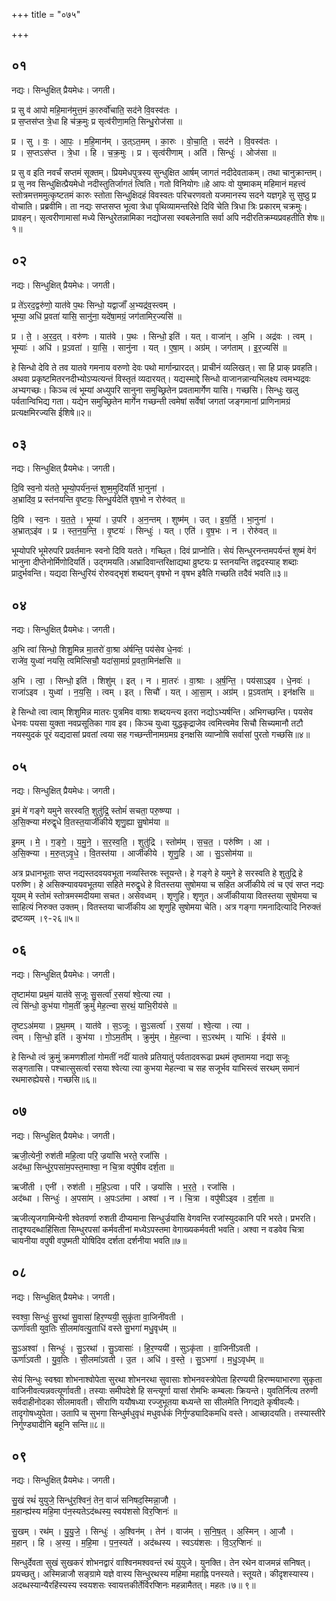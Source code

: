 +++
title = "०७५"

+++


## ०१
नद्यः। सिन्धुक्षित् प्रैयमेधः। जगती।

प्र सु व॑ आपो महि॒मान॑मुत्त॒मं का॒रुर्वो॑चाति॒ सद॑ने वि॒वस्व॑तः ।  
प्र स॒प्तस॑प्त त्रे॒धा हि च॑क्र॒मुः प्र सृत्व॑रीणा॒मति॒ सिन्धु॒रोज॑सा ॥

प्र । सु । वः॒ । आ॒पः॒ । म॒हि॒मान॑म् । उ॒त्ऽत॒मम् । का॒रुः । वो॒चा॒ति॒ । सद॑ने । वि॒वस्व॑तः ।  
प्र । स॒प्तऽस॑प्त । त्रे॒धा । हि । च॒क्र॒मुः । प्र । सृत्व॑रीणाम् । अति॑ । सिन्धुः॑ । ओज॑सा ॥

प्र सु व इति नवर्चं सप्तमं सूक्तम्। प्रियमेधपुत्रस्य सुन्धुक्षित आर्षम् जागतं नदीदेवताकम्। तथा चानुक्रान्तम्। प्र सु नव सिन्धुक्षित्प्रैयमेधो नदीस्तुतिर्जागतं त्विति। गतो विनियोगः॥हे आपः वो युष्माकम् महिमानं महत्त्वं स्तोत्रमत्तममुत्कृष्टतमं कारुः स्तोता सिन्धुक्षिदहं विवस्वतः परिचरणवतो यजमानस्य सदने यज्ञगृहे सु सुष्ठु प्र वोचाति। प्रब्रवीमि। ता नद्यः सप्तसप्त भूत्वा त्रेधा पृथिव्यामन्तरिक्षे दिवि चेति त्रिधा त्रिः प्रकारम् चक्रमुः। प्रावहन्। सृत्वरीणामासां मध्ये सिन्धुरेतन्नामिका नद्योजसा स्वबलेनाति सर्वा अपि नदीरतिक्रम्यप्रवहतीति शेषः॥१॥

## ०२
नद्यः। सिन्धुक्षित् प्रैयमेधः। जगती।

प्र ते॑ऽरद॒द्वरु॑णो॒ यात॑वे प॒थः सिन्धो॒ यद्वाजाँ॑ अ॒भ्यद्र॑व॒स्त्वम् ।  
भूम्या॒ अधि॑ प्र॒वता॑ यासि॒ सानु॑ना॒ यदे॑षा॒मग्रं॒ जग॑तामिर॒ज्यसि॑ ॥

प्र । ते॒ । अ॒र॒द॒त् । वरु॑णः । यात॑वे । प॒थः । सिन्धो॒ इति॑ । यत् । वाजा॑न् । अ॒भि । अद्र॑वः । त्वम् ।  
भूम्याः॑ । अधि॑ । प्र॒ऽवता॑ । या॒सि॒ । सानु॑ना । यत् । ए॒षा॒म् । अग्र॑म् । जग॑ताम् । इ॒र॒ज्यसि॑ ॥

हे सिन्धो देवि ते तव यातवे गमनाय वरुणो देवः पथो मार्गान्प्रारदत्। प्राचीनं व्यलिखत्। सा हि प्राक् प्रवहति। अथवा प्रकृष्टमितरनदीभ्योऽप्यत्यन्तं विस्तृतं व्यदारयत्। यद्यस्माद्दे सिन्धो वाजानन्नान्यभिलक्ष्य त्वमभ्यद्रवः अभ्यगच्छः। किञ्च त्वं भूम्यां अध्युपरि सानुना समुच्छ्रितेन प्रवतामार्गेण यासि। गच्छसि। सिन्धुः खलु पर्वतान्विभिद्य गता। यद्येन समुच्छ्रितेन मार्गेन गच्छन्ती त्वमेषां सर्वेषां जगतां जङ्गमानां प्राणिनामग्रं प्रत्यक्षमिरज्यसि ईशिषे॥२॥

## ०३
नद्यः। सिन्धुक्षित् प्रैयमेधः। जगती।

दि॒वि स्व॒नो य॑तते॒ भूम्यो॒पर्य॑न॒न्तं शुष्म॒मुदि॑यर्ति भा॒नुना॑ ।  
अ॒भ्रादि॑व॒ प्र स्त॑नयन्ति वृ॒ष्टयः॒ सिन्धु॒र्यदेति॑ वृष॒भो न रोरु॑वत् ॥

दि॒वि । स्व॒नः । य॒त॒ते॒ । भूम्या॑ । उ॒परि॑ । अ॒न॒न्तम् । शुष्म॑म् । उत् । इ॒य॒र्ति॒ । भा॒नुना॑ ।  
अ॒भ्रात्ऽइ॑व । प्र । स्त॒न॒य॒न्ति॒ । वृ॒ष्टयः॑ । सिन्धुः॑ । यत् । एति॑ । वृ॒ष॒भः । न । रोरु॑वत् ॥

भूम्योपरि भूमेरुपरि प्रवर्तमानः स्वनो दिवि यतते। गच्छ्ति। दिवं प्राप्नोति। सेयं सिन्धुरनन्तमपर्यन्तं शुष्मं वेगं भानुना दीप्तेनोर्मिणोदियर्ति। उद्गमयति।अभ्रादिवान्तरिक्षाद्यथा व्रुष्टयः प्र स्तनयन्ति तद्वदस्याह् शब्दाः प्रादुर्भवन्ति। यद्यदा सिन्धुरियं रोरुवद्भृशं शब्दयन् वृषभो न वृषभ इवैति गच्छति तदैवं भवति॥३॥

## ०४
नद्यः। सिन्धुक्षित् प्रैयमेधः। जगती।

अ॒भि त्वा॑ सिन्धो॒ शिशु॒मिन्न मा॒तरो॑ वा॒श्रा अ॑र्षन्ति॒ पय॑सेव धे॒नवः॑ ।  
राजे॑व॒ युध्वा॑ नयसि॒ त्वमित्सिचौ॒ यदा॑सा॒मग्रं॑ प्र॒वता॒मिन॑क्षसि ॥

अ॒भि । त्वा॒ । सिन्धो॒ इति॑ । शिशु॑म् । इत् । न । मा॒तरः॑ । वा॒श्राः । अ॒र्ष॒न्ति॒ । पय॑साऽइव । धे॒नवः॑ ।  
राजा॑ऽइव । युध्वा॑ । न॒य॒सि॒ । त्वम् । इत् । सिचौ॑ । यत् । आ॒सा॒म् । अग्र॑म् । प्र॒ऽवता॑म् । इन॑क्षसि ॥

हे सिन्धो त्वा त्वाम् शिशुमिन्न मातरः पुत्रमिव वाश्राः शब्दयन्त्य इतरा नद्योऽभ्यर्षन्ति। अभिगच्छन्ति। पयसेव धेनवः पयसा युक्ता नवप्रसूतिका गाव इव। किञ्च युध्वा युद्धकृद्राजेव त्वमित्त्वमेव सिचौ सिच्यमानौ तटौ नयस्युदकं पूरं यद्यदासां प्रवतां त्वया सह गच्छन्तीनामग्रमग्र इनक्षसि व्याप्नोषि सर्वासां पुरतो गच्छसि॥४॥

## ०५
नद्यः। सिन्धुक्षित् प्रैयमेधः। जगती।

इ॒मं मे॑ गङ्गे यमुने सरस्वति॒ शुतु॑द्रि॒ स्तोमं॑ सचता॒ परु॒ष्ण्या ।  
अ॒सि॒क्न्या म॑रुद्वृधे वि॒तस्त॒यार्जी॑कीये शृणु॒ह्या सु॒षोम॑या ॥

इ॒मम् । मे॒ । ग॒ङ्गे॒ । य॒मु॒ने॒ । स॒र॒स्व॒ति॒ । शुतु॑द्रि । स्तोम॑म् । स॒च॒त॒ । परु॑ष्णि । आ ।  
अ॒सि॒क्न्या । म॒रु॒त्ऽवृ॒धे॒ । वि॒तस्त॑या । आर्जी॑कीये । शृ॒णु॒हि । आ । सु॒ऽसोम॑या ॥

अत्र प्रधानभूताः सप्त नद्यस्तदवयवभूता नव्यस्तिस्रः स्तूयन्ते। हे गङ्गे हे यमुने हे सरस्वति हे शुतुद्रि हे परुष्णि। हे असिक्न्यावयवभूतया सहिते मरुद्वृधे हे वितस्तया सुषोमया च सहित अर्जीकीये त्वं च एवं सप्त नद्यः यूयम् मे स्तोमं स्तोत्रमस्मदीयमा सचत। असेवध्वम् । शृणुहि। शृणुत। अर्जीकीयाया वितस्तया सुषोमया च साहित्यं निरुक्त उक्तम्। वितस्तया चार्जीकीय आ शृणुहि सुषोमया चेति। अत्र गङ्गा गमनादित्यादि निरुक्तं द्रष्टव्यम् ।९-२६॥५॥

## ०६
नद्यः। सिन्धुक्षित् प्रैयमेधः। जगती।

तृ॒ष्टाम॑या प्रथ॒मं यात॑वे स॒जूः सु॒सर्त्वा॑ र॒सया॑ श्वे॒त्या त्या ।  
त्वं सि॑न्धो॒ कुभ॑या गोम॒तीं क्रुमुं॑ मेह॒त्न्वा स॒रथं॒ याभि॒रीय॑से ॥

तृ॒ष्टऽअ॑मया । प्र॒थ॒मम् । यात॑वे । स॒ऽजूः । सु॒ऽसर्त्वा॑ । र॒सया॑ । श्वे॒त्या । त्या ।  
त्वम् । सि॒न्धो॒ इति॑ । कुभ॑या । गो॒ऽम॒तीम् । क्रुमु॑म् । मे॒ह॒त्न्वा । स॒ऽरथ॑म् । याभिः॑ । ईय॑से ॥

हे सिन्धो त्वं क्रुमुं क्रमणशीलां गोमतीं नदीं यातवे प्रतियातुं पर्वतादवरूढा प्रथमं तृष्तामया नद्या सजूः सङ्गतासि। पश्चात्सुसर्त्वा रसया श्वेत्या त्या कुभया मेहत्न्वा च सह सजूर्भव याभिस्त्वं सरथम् समानं रथमारुह्येयसे। गच्छसि॥६॥

## ०७
नद्यः। सिन्धुक्षित् प्रैयमेधः। जगती।

ऋजी॒त्येनी॒ रुश॑ती महि॒त्वा परि॒ ज्रयां॑सि भरते॒ रजां॑सि ।  
अद॑ब्धा॒ सिन्धु॑र॒पसा॑म॒पस्त॒माश्वा॒ न चि॒त्रा वपु॑षीव दर्श॒ता ॥

ऋजी॑ती । एनी॑ । रुश॑ती । म॒हि॒ऽत्वा । परि॑ । ज्रयां॑सि । भ॒र॒ते॒ । रजां॑सि ।  
अद॑ब्धा । सिन्धुः॑ । अ॒पसा॑म् । अ॒पःऽत॑मा । अश्वा॑ । न । चि॒त्रा । वपु॑षीऽइव । द॒र्श॒ता ॥

ऋजीत्यृजगामिन्येनी श्वेतवर्णा रुशती दीप्यमाना सिन्धुर्ज्रयांसि वेगवन्ति रजांस्युदकानि परि भरते। प्रभरति। तादृश्यदब्धाहिंसिता सिम्धुरपसां कर्मवतीनां मध्येऽपस्तमा वेगाख्यकर्मवती भवति। अश्वा न वडवेव चित्रा चायनीया वपुषी वपुष्मती योषिदिव दर्शता दर्शनीया भवति॥७॥

## ०८
नद्यः। सिन्धुक्षित् प्रैयमेधः। जगती।

स्वश्वा॒ सिन्धुः॑ सु॒रथा॑ सु॒वासा॑ हिर॒ण्ययी॒ सुकृ॑ता वा॒जिनी॑वती ।  
ऊर्णा॑वती युव॒तिः सी॒लमा॑वत्यु॒ताधि॑ वस्ते सु॒भगा॑ मधु॒वृध॑म् ॥

सु॒ऽअश्वा॑ । सिन्धुः॑ । सु॒ऽरथा॑ । सु॒ऽवासाः॑ । हि॒र॒ण्ययी॑ । सुऽकृ॑ता । वा॒जिनी॑ऽवती ।  
ऊर्णा॑ऽवती । यु॒व॒तिः । सी॒लमा॑ऽवती । उ॒त । अधि॑ । व॒स्ते॒ । सु॒ऽभगा॑ । म॒धु॒ऽवृध॑म् ॥

सेयं सिन्धुः स्वश्व्वा शोभनाश्वोपेता सुरथा शोभनरथा सुवासाः शोभनवस्त्रोपेता हिरण्ययी हिरण्मयाभारणा सुकृता वाजिनीवत्यन्नवत्यूर्णावती। तस्याः समीपदेशे हि सन्त्यूर्णा यासां रोमभिः कम्बलाः क्रियन्ते। युवतिर्नित्य तरुणी सर्वदाहीनोदका सीलमावती। सीराणि ययौषध्या रज्जुभूतया बध्यन्ते सा सीलमेति निगद्यते कृषीवल्यैः। तादृगोषध्युपेता। उतापि च सुभगा सिन्धुर्मधुवृधं मधुवर्धकं निर्गुण्ड्यादिकमधि वस्ते। आच्छादयति। तस्यास्तीरे निर्गुण्ड्यादीनि बहूनि सन्ति॥८॥

## ०९
नद्यः। सिन्धुक्षित् प्रैयमेधः। जगती।

सु॒खं रथं॑ युयुजे॒ सिन्धु॑र॒श्विनं॒ तेन॒ वाजं॑ सनिषद॒स्मिन्ना॒जौ ।  
म॒हान्ह्य॑स्य महि॒मा प॑न॒स्यतेऽद॑ब्धस्य॒ स्वय॑शसो विर॒प्शिनः॑ ॥

सु॒खम् । रथ॑म् । यु॒यु॒जे॒ । सिन्धुः॑ । अ॒श्विन॑म् । तेन॑ । वाज॑म् । स॒नि॒ष॒त् । अ॒स्मिन् । आ॒जौ ।  
म॒हान् । हि । अ॒स्य॒ । म॒हि॒मा । प॒न॒स्यते॑ । अद॑ब्धस्य । स्वऽय॑शसः । वि॒ऽर॒प्शिनः॑ ॥

सिन्धुर्देवता सुखं सुखकरं शोभनद्वारं वाश्विनमश्ववन्तं रथं युयुजे। युनक्ति। तेन रथेन वाजमन्नं सनिषत्। प्रयच्छतु। अस्मिन्नाजौ सङ्ग्रामे यज्ञे वास्य सिन्धुरथस्य महिमा महाह्नि पनस्यते। स्तूयते। कीदृशस्यास्य। अदब्धस्यान्यैरहिंस्यस्य स्वयशसः स्वायत्तकीर्तेर्विरप्शिनः महन्नामैतत्। महतः।७॥ ९॥